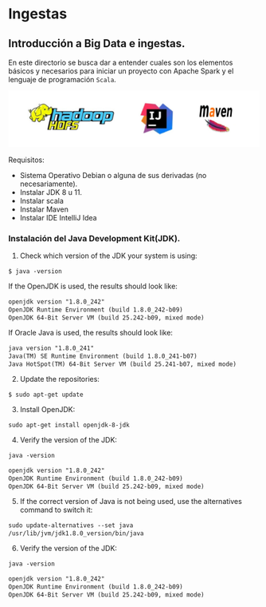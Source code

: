 # Ingestas
## Introducción a Big Data e ingestas.

En este directorio se busca dar a entender cuales son los elementos básicos y necesarios para iniciar un proyecto con Apache Spark y el lenguaje de programación <code>Scala</code>.

![](https://raw.githubusercontent.com/gabrielfernando01/scala/master/Ingestas/image/header_scala.png)

Requisitos:

- Sistema Operativo Debian o alguna de sus derivadas (no necesariamente).
- Instalar JDK 8 u 11.
- Instalar scala
- Instalar Maven
- Instalar IDE IntelliJ Idea

### Instalación del Java Development Kit(JDK).

1. Check which version of the JDK your system is using:

```
$ java -version
```

If the OpenJDK is used, the results should look like:

```
openjdk version "1.8.0_242"
OpenJDK Runtime Environment (build 1.8.0_242-b09)
OpenJDK 64-Bit Server VM (build 25.242-b09, mixed mode)
```

If Oracle Java is used, the results should look like:

```
java version "1.8.0_241"
Java(TM) SE Runtime Environment (build 1.8.0_241-b07)
Java HotSpot(TM) 64-Bit Server VM (build 25.241-b07, mixed mode)
```

2. Update the repositories:

```
$ sudo apt-get update
```

3. Install OpenJDK:

```
sudo apt-get install openjdk-8-jdk
```

4. Verify the version of the JDK:

```
java -version
```

```
openjdk version "1.8.0_242"
OpenJDK Runtime Environment (build 1.8.0_242-b09)
OpenJDK 64-Bit Server VM (build 25.242-b09, mixed mode)
```

5. If the correct version of Java is not being used, use the alternatives command to switch it:

```
sudo update-alternatives --set java /usr/lib/jvm/jdk1.8.0_version/bin/java
```

6. Verify the version of the JDK:

```
java -version
```

```
openjdk version "1.8.0_242"
OpenJDK Runtime Environment (build 1.8.0_242-b09)
OpenJDK 64-Bit Server VM (build 25.242-b09, mixed mode)
```
